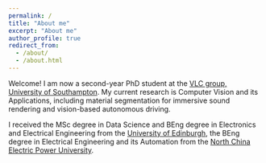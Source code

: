 ```yaml
---
permalink: /
title: "About me"
excerpt: "About me"
author_profile: true
redirect_from: 
  - /about/
  - /about.html
---
```



Welcome! I am now a second-year PhD student at the [VLC group, University of Southampton](https://www.vlc.ecs.soton.ac.uk/). My current research is Computer Vision and its Applications, including material segmentation for immersive sound rendering and vision-based autonomous driving. 

I received the MSc degree in Data Science and BEng degree in Electronics and Electrical Engineering from the [University of Edinburgh](https://www.ed.ac.uk), the BEng degree in Electrical Engineering and its Automation from the [North China Electric Power University](https://www.ncepu.edu.cn/).